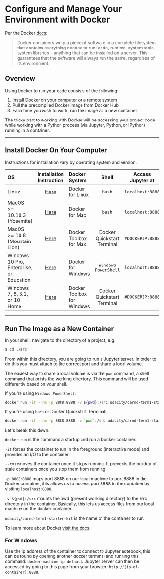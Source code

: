 # Configure and Manage Your Environment with Docker

Per the Docker [docs](https://www.docker.com/what-docker):

> Docker containers wrap a piece of software in a complete filesystem that contains everything needed to run: code, runtime, system tools, system libraries – anything that can be installed on a server. This guarantees that the software will always run the same, regardless of its environment.

## Overview

Using Docker to run your code consists of the following:

1. Install Docker on your computer or a remote system
2. Pull the precompiled Docker image from Docker Hub
3. Each time you wish to work, run the image as a new container

The tricky part to working with Docker will be accessing your project code while working with a Python process (via Jupyter, Python, or IPython) running in a container.

---

## Install Docker On Your Computer

Instructions for installation vary by operating system and version.

| OS                                       | Installation<br>Instruction               | Docker System               | Shell                      | Access Jupyter at |
|:-----------------------------------------|:-----------------------------------------:|:----------------------------|:--------------------------:|:-----------------:|
| Linux                                    | [Here](docker_for_linux.md)           | Docker for Linux            | `bash`                     | `localhost:8888`  |
| MacOS <br>>= 10.10.3 (Yosemite)              | [Here](docker_for_mac.md)             | Docker for Mac              | `bash`                     | `localhost:8888`  |
| MacOS <br>>= 10.8 (Mountain Lion)            | [Here](docker_toolbox_for_mac.md)     | Docker Toolbox for Max      | Docker Quickstart Terminal | `#DOCKERIP:8888`  |
| Windows <br>10 Pro, Enterprise, or Education | [Here](docker_for_windows.md)         | Docker for Windows          | `Windows PowerShell`       | `localhost:8888`  |
| Windows <br>7, 8, 8.1, or 10 Home            | [Here](docker_toolbox_for_windows.md) | Docker Toolbox for Windows  | Docker Quickstart Terminal | `#DOCKERIP:8888`  |

---
<!--
### Pull the Precompiled Docker Image from Docker Hub

A precompiled image with all dependencies required for the first 
term is available on [Docker Hub][carnd_docker_hub].

Once you have docker working, pull the image using the following command:

```sh
docker pull udacity/carnd-term1-starter-kit
```
-->
## Run The Image as a New Container

In your shell, navigate to the directory of a project, e.g.

```bash
$ cd ./src
```

From within this directory, you are going to run a Jupyter server. In order
to do this you must attach to the correct port and share a local volume.

The easiest way to share a local volume is via the `pwd` command, a shell
command that prints the working directory. This command will be used
differently based on your shell.

If you're using `Windows PowerShell`:

```sh
docker run -it --rm -p 8888:8888 -v ${pwd}:/src udacity/carnd-term1-starter-kit
```

If you're using `bash` or Docker Quickstart Terminal:

```sh
docker run -it --rm -p 8888:8888 -v `pwd`:/src udacity/carnd-term1-starter-kit
```

Let's break this down.

`docker run` is the command a startup and run a Docker container.

`-it` forces the container to run in the foreground (interactive mode) and
provides an I/O to the container.

`--rm` removes the container once it stops running.
It prevents the buildup of stale containers once you stop them from running.

`-p 8888:8888` maps port 8888 on our local machine to port 8888 in the Docker
container, this allows us to access port 8888 in the container
by visiting `localhost:8888`.

`-v ${pwd}:/src` mounts the pwd (present working directory) to the /src
directory in the container. Basically, this lets us access files
from our local machine on the docker container.

`udacity/carnd-term1-starter-kit` is the name of the container to run.

To learn more about Docker [visit the docs](https://docs.docker.com/engine/userguide/intro/).

[carnd_docker_hub]: https://hub.docker.com/r/udacity/carnd-term1-starter-kit/

### For Windows

Use the ip address of the container to connect to Jupyter notebook, this can be found by opening another 
docker terminal and running this command: `docker-machine ip default`. Jupyter server can then be accessed
by going to this page from your browser: `http://[ip-of-container]:8888`.